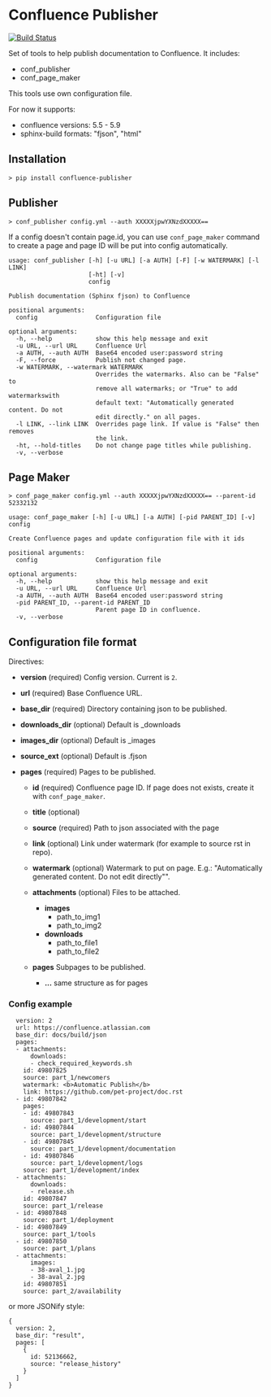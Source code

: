 # Confluence Publisher

[![Build Status](https://travis-ci.org/Arello-Mobile/confluence-publisher.svg?branch=master)](https://travis-ci.org/Arello-Mobile/confluence-publisher)

Set of tools to help publish documentation to Confluence. It includes:

- conf_publisher
- conf_page_maker

This tools use own configuration file.

For now it supports:
 - confluence versions: 5.5 - 5.9
 - sphinx-build formats: "fjson", "html"

## Installation

    > pip install confluence-publisher

## Publisher

    > conf_publisher config.yml --auth XXXXXjpwYXNzdXXXXX==

If a config doesn't contain page.id, you can use ``conf_page_maker`` command
to create a page and page ID will be put into config automatically.

```
usage: conf_publisher [-h] [-u URL] [-a AUTH] [-F] [-w WATERMARK] [-l LINK]
                      [-ht] [-v]
                      config

Publish documentation (Sphinx fjson) to Confluence

positional arguments:
  config                Configuration file

optional arguments:
  -h, --help            show this help message and exit
  -u URL, --url URL     Confluence Url
  -a AUTH, --auth AUTH  Base64 encoded user:password string
  -F, --force           Publish not changed page.
  -w WATERMARK, --watermark WATERMARK
                        Overrides the watermarks. Also can be "False" to
                        remove all watermarks; or "True" to add watermarkswith
                        default text: "Automatically generated content. Do not
                        edit directly." on all pages.
  -l LINK, --link LINK  Overrides page link. If value is "False" then removes
                        the link.
  -ht, --hold-titles    Do not change page titles while publishing.
  -v, --verbose
```

## Page Maker

    > conf_page_maker config.yml --auth XXXXXjpwYXNzdXXXXX== --parent-id 52332132

```
usage: conf_page_maker [-h] [-u URL] [-a AUTH] [-pid PARENT_ID] [-v] config

Create Confluence pages and update configuration file with it ids

positional arguments:
  config                Configuration file

optional arguments:
  -h, --help            show this help message and exit
  -u URL, --url URL     Confluence Url
  -a AUTH, --auth AUTH  Base64 encoded user:password string
  -pid PARENT_ID, --parent-id PARENT_ID
                        Parent page ID in confluence.
  -v, --verbose
```

## Configuration file format

Directives:

- **version** (required) Config version. Current is ``2``.
- **url** (required) Base Confluence URL.
- **base_dir** (required) Directory containing json to be published.
- **downloads_dir** (optional) Default is _downloads
- **images_dir** (optional) Default is _images
- **source_ext** (optional) Default is .fjson
- **pages** (required) Pages to be published.

    - **id** (required)  Confluence page ID. If page does not exists, create it with ``conf_page_maker``.
    - **title** (optional)
    - **source** (required)  Path to json associated with the page
    - **link** (optional)  Link under watermark (for example to source rst in repo).
    - **watermark** (optional)  Watermark  to put on page. E.g.: "Automatically generated content. Do not edit directly"".
    - **attachments** (optional) Files to be attached.

        - **images**
            - path_to_img1
            - path_to_img2
        - **downloads**
            - path_to_file1
            - path_to_file2
    - **pages** Subpages to be published.

        - **...** same structure as for pages


### Config example

```
  version: 2
  url: https://confluence.atlassian.com
  base_dir: docs/build/json
  pages:
  - attachments:
      downloads:
      - check_required_keywords.sh
    id: 49807825
    source: part_1/newcomers
    watermark: <b>Automatic Publish</b>
    link: https://github.com/pet-project/doc.rst
  - id: 49807842
    pages:
    - id: 49807843
      source: part_1/development/start
    - id: 49807844
      source: part_1/development/structure
    - id: 49807845
      source: part_1/development/documentation
    - id: 49807846
      source: part_1/development/logs
    source: part_1/development/index
  - attachments:
      downloads:
      - release.sh
    id: 49807847
    source: part_1/release
  - id: 49807848
    source: part_1/deployment
  - id: 49807849
    source: part_1/tools
  - id: 49807850
    source: part_1/plans
  - attachments:
      images:
      - 38-aval_1.jpg
      - 38-aval_2.jpg
    id: 49807851
    source: part_2/availability
```

or more JSONify style:

```
{
  version: 2,
  base_dir: "result",
  pages: [
    {
      id: 52136662,
      source: "release_history"
    }
  ]
}
```
